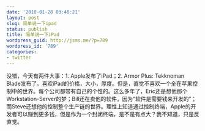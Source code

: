 ```yaml
---
date: '2010-01-28 03:40:21'
layout: post
slug: 简单说一下ipad
status: publish
title: 简单说一下iPad
wordpress_guid: http://jsms.me/?p=789
wordpress_id: '789'
categories:
- twitter
---
```


没错，今天有两件大事：1. Apple发布了iPad；2. Armor Plus: Tekknoman Blade发布了。喜欢iPad的价格，大小，厚度。但是，直觉不喜欢一个全在苹果控制中的世界。每个公司都带有自己的个性的。这么多年了，Eric还是想他那个Workstation-Server的梦；Bill还在卖他的软件，因为“软件是需要钱来开发的”；而Steve还想他的控制整个生产链的世界。理性上知道通过控制终端，Apple的开发者可以赚到更多钱，但是作为一个封闭终端，是不是有点大？我不知道，只是反直觉。
